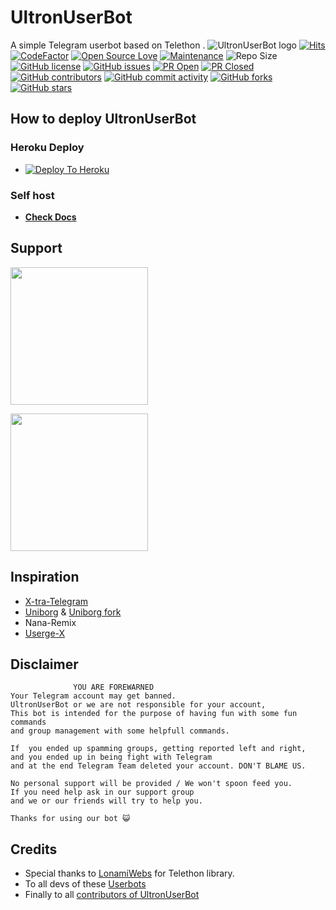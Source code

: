 # UltronUserBot

A simple Telegram userbot based on Telethon .
![UltronUserBot logo](https://graph.org/file/4860c8e1a5a56d0616b79.png)
[![Hits](https://hits.seeyoufarm.com/api/count/incr/badge.svg?url=https%3A%2F%2Fgithub.com%2Fsandy1709%2FUltronUserBot&count_bg=%2379C83D&title_bg=%23555555&icon=&icon_color=%23E7E7E7&title=hits&edge_flat=false)](https://github.com/thanosuserss/Ultron)
[![CodeFactor](https://www.codefactor.io/repository/github/TgCatUB/UltronUserBot/badge?&style=flat-square)](https://www.codefactor.io/repository/github/TgCatUB/UltronUserBot)
[![Open Source Love](https://badges.frapsoft.com/os/v2/open-source.png?v=103)](https://github.com/ellerbrock/open-source-badges/)
[![Maintenance](https://img.shields.io/badge/Maintained%3F-yes-green?&style=flat-square)](https://github.com/thanosuserss/Ultron/graphs/commit-activity)
![Repo Size](https://img.shields.io/github/repo-size/TgCatUB/UltronUserBot?&style=flat-square&logo=github)
[![GitHub license](https://img.shields.io/github/license/TgCatUB/UltronUserBot?&style=flat-square&logo=github)](https://github.com/thanosuserss/Ultron/blob/master/LICENSE)
[![GitHub issues](https://img.shields.io/github/issues/TgCatUB/UltronUserBot?&style=flat-square&logo=github)](https://github.com/thanosuserss/Ultron/issues)
[![PR Open](https://img.shields.io/github/issues-pr/TgCatUB/UltronUserBot?&style=flat-square&logo=github)](https://github.com/thanosuserss/Ultron/pulls)
[![PR Closed](https://img.shields.io/github/issues-pr-closed/TgCatUB/UltronUserBot?&style=flat-square&logo=github)](https://github.com/thanosuserss/Ultron/pulls?q=is:closed)
[![GitHub contributors](https://img.shields.io/github/contributors/TgCatUB/UltronUserBot?&style=flat-square&logo=github)](https://github.com/thanosuserss/Ultron/graphs/contributors/)
[![GitHub commit activity](https://img.shields.io/github/commit-activity/m/TgCatUB/UltronUserBot?&style=flat-square&logo=github)](https://github.com/thanosuserss/Ultron/graphs/commit-activity)
[![GitHub forks](https://img.shields.io/github/forks/TgCatUB/UltronUserBot?&style=flat-square&logo=github)](https://github.com/thanosuserss/Ultron/fork)
[![GitHub stars](https://img.shields.io/github/stars/TgCatUB/UltronUserBot?&style=flat-square&logo=github)](https://github.com/thanosuserss/Ultron/stargazers)

## How to deploy UltronUserBot

### Heroku Deploy

- [![Deploy To Heroku](https://www.herokucdn.com/deploy/button.svg)](https://github.com/TgCatUB/nekopack)

### Self host

- [**Check Docs**](https://tgcatub.gitbook.io/UltronUserBot/installation/hosting)
  
## Support

   <a href="https://t.me/UltronUserBot17"><img src="https://img.shields.io/badge/Channel%20Support%3F-yes-green?&style=flat-square?&logo=telegram" width=220px></a></p>
   <a href="https://t.me/UltronUserBot_support"><img src="https://img.shields.io/badge/Group%20Support%3F-yes-green?&style=flat-square?&logo=telegram" width=220px></a></p>

## Inspiration

- [X-tra-Telegram](https://github.com/Dark-Princ3/X-tra-Telegram)
- [Uniborg](https://github.com/SpEcHiDe/UniBorg) & [Uniborg fork](https://github.com/ravana69/PornHub)
- Nana-Remix
- [Userge-X](https://github.com/code-rgb/USERGE-X/)

## Disclaimer

```
              YOU ARE FOREWARNED
Your Telegram account may get banned.   
UltronUserBot or we are not responsible for your account, 
This bot is intended for the purpose of having fun with some fun commands 
and group management with some helpfull commands.

If  you ended up spamming groups, getting reported left and right, 
and you ended up in being fight with Telegram 
and at the end Telegram Team deleted your account. DON'T BLAME US.

No personal support will be provided / We won't spoon feed you. 
If you need help ask in our support group 
and we or our friends will try to help you.

Thanks for using our bot 😺
```

## Credits

- Special thanks to [LonamiWebs](https://github.com/LonamiWebs/Telethon/) for Telethon library.
- To all devs of these [Userbots](https://github.com/thanosuserss/Ultron/tree/bugs#inspiration)
- Finally to all [contributors of UltronUserBot](https://github.com/thanosuserss/Ultron/graphs/contributors)
